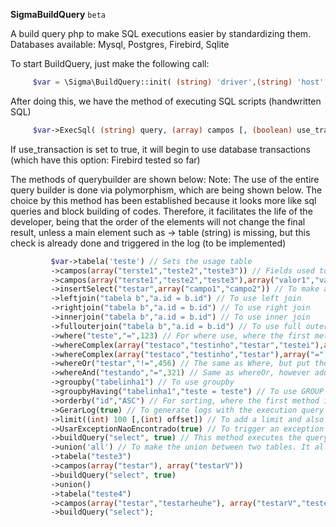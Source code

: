 **SigmaBuildQuery** `beta`

A build query php to make SQL executions easier by standardizing them. Databases available: Mysql, Postgres, Firebird, Sqlite

To start BuildQuery, just make the following call:
   ```php
        $var = \Sigma\BuildQuery::init( (string) 'driver',(string) 'host',(string) 'database',(string) 'user',(string) 'pass'[, (array) options);
   ```
After doing this, we have the method of executing SQL scripts (handwritten SQL)
   ```php
        $var->ExecSql( (string) query, (array) campos [, (boolean) use_transaction, (boolean) use_exception_not_found] );
   ```
   
   If use_transaction is set to true, it will begin to use database transactions (which have this option: Firebird tested so far)

The methods of querybuilder are shown below:
        Note: The use of the entire query builder is done via polymorphism, which are being shown below. The choice by this method has been established because it looks more like sql queries and block building of codes. Therefore, it facilitates the life of the developer, being that the order of the elements will not change the final result, unless a main element such as -> table (string) is missing, but this check is already done and triggered in the log (to be implemented)

   ```php
            $var->tabela('teste') // Sets the usage table
            ->campos(array("terste1","teste2","teste3")) // Fields used to make select, one can only pass an empty array: [''], and it will search all the fields of the table, or ['*'], or the field names
            ->campos(array("terste1","teste2","teste3"),array("valor1","valor2","valor3")) // Fields and their respective values to be inserted or updated
            ->insertSelect("testar",array("campo1","campo2")) // To make an insert using a select, insert test set (select field1, field2 from table1)
            ->leftjoin("tabela b","a.id = b.id") // To use left join
            ->rightjoin("tabela b","a.id = b.id") // To use right join
            ->innerjoin("tabela b","a.id = b.id") // To use inner join
            ->fullouterjoin("tabela b","a.id = b.id") // To use full outer join
            ->where("teste","=",123) // For where use, where the first method is the fields, the second the comparative and the third the value to be compared
            ->whereComplex(array("testaco","testinho","testar","testei"),array("=","!=","=","!="),array("456","789","856","1"),array("OR", "AND","OR","OR")) // For a where with multiple attributes. Ex: WHERE (field = 1) AND (field2 = 3) OR (fields3 = 2)
            ->whereComplex(array("testaco","testinho","testar"),array("=","!=","="),array("456","789","856"),array("OR", "AND","OR"))
            ->whereOr("testar","!=",456) // The same as Where, but put the OR in front, this way, where it should be called before, otherwise it will cause an sql error
            ->whereAnd("testando","=",321) // Same as whereOr, however add the And
            ->groupby("tabelinha1") // To use groupby
            ->groupbyHaving("tabelinha1","teste = teste") // To use GROUP BY HAVING
            ->orderby("id","ASC") // For sorting, where the first method is the field and the second sorting type
            ->GerarLog(true) // To generate logs with the execution query in the database -> true or false (Making)
            ->limit((int) 100 [,(int) offset]) // To add a limit and also offset (offset only in postgres) to the search (functional only in mysql and postgres)
            ->UsarExceptionNaoEncontrado(true) // To trigger an exception if no result is found in a select, if true. If false, it will fire an array of two elements, the first containing a string saying nothing was found, and the second with error code (710). By default it is true
            ->buildQuery("select", true) // This method executes the query, being defined as: buildQuery ((string) exec_type, (boolean) usar_union, (boolean) usar_transaction). The first one refers to the type of call that will be made: select, update, delete, insert
            ->union('all') // To make the union between two tables. It allows its use by setting 'all', 'union' or empty. To work, it is necessary that the previous buildQuery is set to use_union
            ->tabela("teste3")
            ->campos(array("testar"), array("testarV"))
            ->buildQuery("select", true)
            ->union()
            ->tabela("teste4")
            ->campos(array("testar","testarheuhe"), array("testarV","testeF"))
            ->buildQuery("select");
   ```